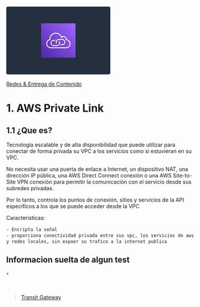 ![Private Link](../../00_assets/Redes%20&%20Entrega%20de%20contenidos/privatelink-logo.jpeg)

[Redes & Entrega de Contenido](../../04-Redes_y_entrega_de_Contenido/)

# 1. AWS Private Link

## 1.1 ¿Que es?

Tecnología escalable y de alta disponibilidad que puede utilizar para conectar de forma privada su VPC a los servicios como si estuvieran en su VPC. 

No necesita usar una puerta de enlace a Internet, un dispositivo NAT, una dirección IP pública, una AWS Direct Connect conexión o una AWS Site-to-Site VPN conexión para permitir la comunicación con el servicio desde sus subredes privadas.

Por lo tanto, controla los puntos de conexión, sitios y servicios de la API específicos a los que se puede acceder desde la VPC

Caracteristicas:

    - Encripta la señal
    - proporciona conectividad privada entre sus vpc, los servicios de aws y redes locales, sin expoer su trafico a la internet publica

## Informacion suelta de algun test

    * 

<br/>

> [Transit Gateway](./transitGateway.md)

<br/>